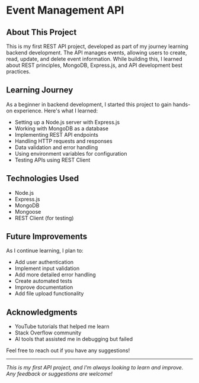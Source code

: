 # Event Management API

## About This Project
This is my first REST API project, developed as part of my journey learning backend development. The API manages events, allowing users to create, read, update, and delete event information. While building this, I learned about REST principles, MongoDB, Express.js, and API development best practices.

## Learning Journey
As a beginner in backend development, I started this project to gain hands-on experience. Here's what I learned:

- Setting up a Node.js server with Express.js
- Working with MongoDB as a database
- Implementing REST API endpoints
- Handling HTTP requests and responses
- Data validation and error handling
- Using environment variables for configuration
- Testing APIs using REST Client

## Technologies Used
- Node.js
- Express.js
- MongoDB
- Mongoose
- REST Client (for testing)


## Future Improvements
As I continue learning, I plan to:
- Add user authentication
- Implement input validation
- Add more detailed error handling
- Create automated tests
- Improve documentation
- Add file upload functionality

## Acknowledgments
- YouTube tutorials that helped me learn
- Stack Overflow community
- AI tools that assisted me in debugging but failed


Feel free to reach out if you have any suggestions!

---
*This is my first API project, and I'm always looking to learn and improve. Any feedback or suggestions are welcome!*
